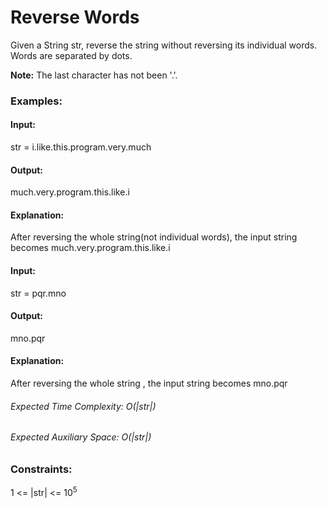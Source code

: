 # Reverse Words
Given a String str, reverse the string without reversing its individual words. Words are separated by dots.

**Note:** The last character has not been '.'. 

### Examples:
#### Input: 
str = i.like.this.program.very.much
#### Output: 
much.very.program.this.like.i
#### Explanation:
After reversing the whole string(not individual words), the input string becomes much.very.program.this.like.i

#### Input:
str = pqr.mno
#### Output: 
mno.pqr
#### Explanation: 
After reversing the whole string , the input string becomes mno.pqr

###### Expected Time Complexity: O(|str|)
###### Expected Auxiliary Space: O(|str|)

### Constraints:
1 <= |str| <= $`10^5`$

